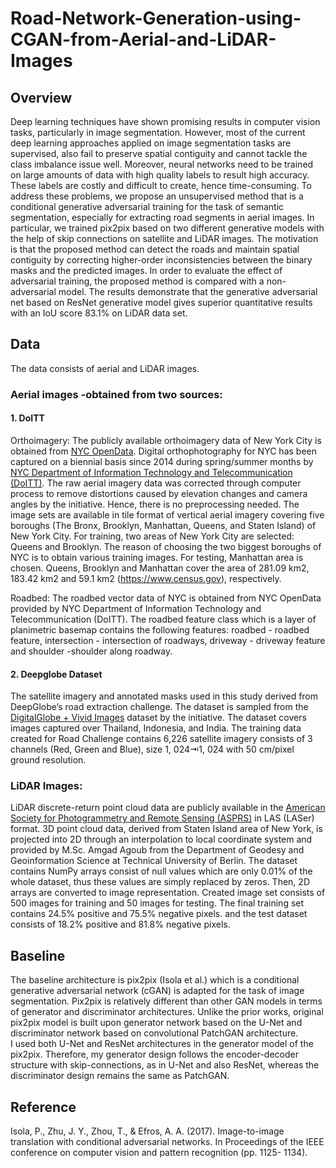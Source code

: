 # Road-Network-Generation-using-CGAN-from-Aerial-and-LiDAR-Images
## Overview
Deep learning techniques have shown promising results in computer vision tasks, particularly in image segmentation. 
However, most of the current deep learning approaches applied on image segmentation tasks are supervised, also fail 
to preserve spatial contiguity and cannot tackle the class imbalance issue well. Moreover, neural networks need to be 
trained on large amounts of data with high quality labels to result high accuracy. These labels are costly and difficult 
to create, hence time-consuming. To address these problems, we propose an unsupervised method that is a conditional 
generative adversarial training for the task of semantic segmentation, especially for extracting road segments in aerial images. 
In particular, we trained pix2pix based on two different generative models with the help of skip connections on satellite and LiDAR images. 
The motivation is that the proposed method can detect the roads and maintain spatial contiguity by correcting higher-order inconsistencies 
between the binary masks and the predicted images. In order to evaluate the effect of adversarial training, the proposed method is compared 
with a non-adversarial model. The results demonstrate that the generative adversarial net based on ResNet generative model gives superior 
quantitative results with an IoU score 83.1% on LiDAR data set.

## Data
The data consists of aerial and LiDAR images.  

### Aerial images -obtained from two sources:

#### 1. DoITT
Orthoimagery: The publicly available orthoimagery data of New York City is obtained from [NYC OpenData](https://opendata.cityofnewyork.us/).
Digital orthophotography for NYC has been captured on a biennial basis since 2014 during spring/summer months by [NYC Department of Information Technology and 
Telecommunication (DoITT)](https://maps.nyc.gov/tiles/). The raw aerial imagery data was corrected through computer process to remove distortions caused by elevation 
changes and camera angles by the initiative. Hence, there is no preprocessing needed. 
The image sets are available in tile format of vertical aerial imagery covering five boroughs (The Bronx, Brooklyn, Manhattan, Queens, 
and Staten Island) of New York City. 
For training, two areas of New York City are selected: Queens and Brooklyn. The reason of choosing the two biggest boroughs of NYC is to obtain various training images. 
For testing, Manhattan area is chosen. Queens, Brooklyn and Manhattan cover the area of 281.09 km2, 183.42 km2 and 59.1 km2 (https://www.census.gov), respectively.

Roadbed: The roadbed vector data of NYC is obtained from NYC OpenData provided by NYC Department of Information Technology and Telecommunication (DoITT). 
The roadbed feature class which is a layer of planimetric basemap contains the following features: roadbed - roadbed feature, intersection - intersection of roadways, 
driveway - driveway feature and shoulder -shoulder along roadway.

#### 2. Deepglobe Dataset
The satellite imagery and annotated masks used in this study derived from DeepGlobe’s road extraction challenge. The dataset is sampled from the [DigitalGlobe + Vivid Images](
https://dg-cmsuploads-production.s3.amazonaws.com/uploads/document/file/2/DGBasemapVividDS1.pdf) dataset by the initiative. The dataset covers images captured over Thailand, 
Indonesia, and India. The training data created for Road Challenge contains 6,226 satellite imagery consists of 3 channels (Red, Green and Blue), size 1, 024⇥1, 024 with 
50 cm/pixel ground resolution.

### LiDAR Images:
LiDAR discrete-return point cloud data are publicly available in the [American Society for Photogrammetry and Remote Sensing (ASPRS)](https://catalog.data.gov) in LAS (LASer)
format. 3D point cloud data, derived from Staten Island area of New York, is projected into 2D through an interpolation to local coordinate system and provided by M.Sc. Amgad Agoub 
from the Department of Geodesy and Geoinformation Science at Technical University of Berlin. The dataset contains NumPy arrays consist of null values which are only 0.01% of the whole
dataset, thus these values are simply replaced by zeros. Then, 2D arrays are converted to image representation. Created image set consists of 500 images for training and 50 images for testing. 
The final training set contains 24.5% positive and 75.5% negative pixels. and the test dataset consists of 18.2% positive and 81.8% negative pixels.

## Baseline
The baseline architecture is pix2pix (Isola et al.) which is a conditional generative adversarial network (cGAN) is adapted for the task of image segmentation. Pix2pix is relatively
different than other GAN models in terms of generator and discriminator architectures. Unlike the prior works, original pix2pix model is built upon generator network based on 
the U-Net and discriminator network based on convolutional PatchGAN architecture.  
I used both U-Net and ResNet architectures in the generator model of the pix2pix. Therefore, my generator design follows the encoder-decoder structure with skip-connections, 
as in U-Net and also ResNet, whereas the discriminator design remains the same as PatchGAN.

## Reference
Isola, P., Zhu, J. Y., Zhou, T., & Efros, A. A. (2017). Image-to-image translation with conditional adversarial networks. In Proceedings of the IEEE conference on computer vision and pattern recognition (pp. 1125- 1134).
